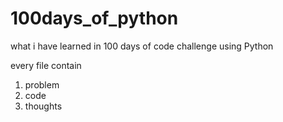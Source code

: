 # 100days_of_python
what i have learned in 100 days of code challenge using Python

every file contain 
1) problem 
2) code
3) thoughts
